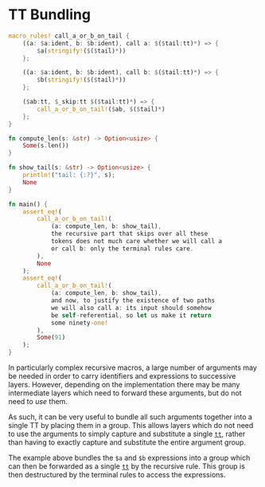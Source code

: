 # TT Bundling

```rust
macro_rules! call_a_or_b_on_tail {
    ((a: $a:ident, b: $b:ident), call a: $($tail:tt)*) => {
        $a(stringify!($($tail)*))
    };

    ((a: $a:ident, b: $b:ident), call b: $($tail:tt)*) => {
        $b(stringify!($($tail)*))
    };

    ($ab:tt, $_skip:tt $($tail:tt)*) => {
        call_a_or_b_on_tail!($ab, $($tail)*)
    };
}

fn compute_len(s: &str) -> Option<usize> {
    Some(s.len())
}

fn show_tail(s: &str) -> Option<usize> {
    println!("tail: {:?}", s);
    None
}

fn main() {
    assert_eq!(
        call_a_or_b_on_tail!(
            (a: compute_len, b: show_tail),
            the recursive part that skips over all these
            tokens does not much care whether we will call a
            or call b: only the terminal rules care.
        ),
        None
    );
    assert_eq!(
        call_a_or_b_on_tail!(
            (a: compute_len, b: show_tail),
            and now, to justify the existence of two paths
            we will also call a: its input should somehow
            be self-referential, so let us make it return
            some ninety-one!
        ),
        Some(91)
    );
}
```

In particularly complex recursive macros, a large number of arguments may be needed in order to carry identifiers and expressions to successive layers.
However, depending on the implementation there may be many intermediate layers which need to forward these arguments, but do not need to *use* them.

As such, it can be very useful to bundle all such arguments together into a single TT by placing them in a group.
This allows layers which do not need to use the arguments to simply capture and substitute a single [`tt`], rather than having to exactly capture and substitute the entire argument group.

The example above bundles the `$a` and `$b` expressions into a group which can then be forwarded as a single [`tt`] by the recursive rule.
This group is then destructured by the terminal rules to access the expressions.

[`tt`]: ../minutiae/fragment-specifiers.html#tt
